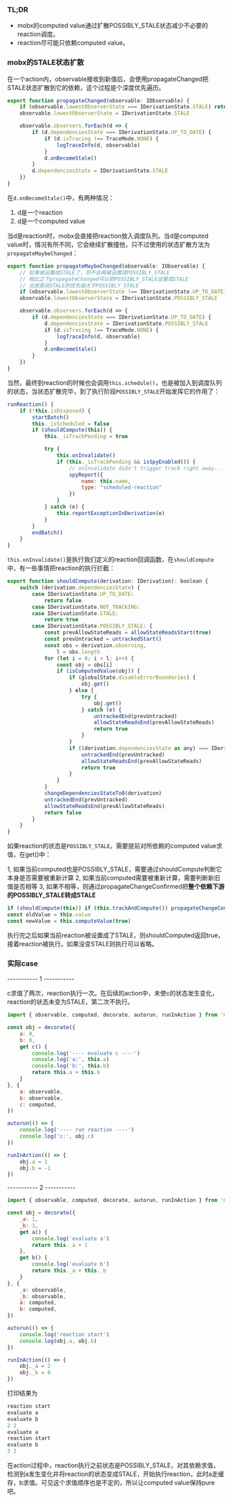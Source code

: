 ### TL;DR

- mobx的computed value通过扩散POSSIBLY_STALE状态减少不必要的reaction调度。
- reaction尽可能只依赖computed value。

### mobx的STALE状态扩散

在一个action内，observable接收到新值后，会使用propagateChanged把STALE状态扩散到它的依赖，这个过程是个深度优先遍历。

```js
export function propagateChanged(observable: IObservable) {
    if (observable.lowestObserverState === IDerivationState.STALE) return
    observable.lowestObserverState = IDerivationState.STALE

    observable.observers.forEach(d => {
        if (d.dependenciesState === IDerivationState.UP_TO_DATE) {
            if (d.isTracing !== TraceMode.NONE) {
                logTraceInfo(d, observable)
            }
            d.onBecomeStale()
        }
        d.dependenciesState = IDerivationState.STALE
    })
}
```

在`d.onBecomeStale()`中，有两种情况：

1. d是一个reaction
2. d是一个computed value

当d是reaction时，mobx会直接把reaction放入调度队列。当d是computed value时，情况有所不同，它会继续扩散撞他，只不过使用的状态扩散方法为`propagateMaybeChanged`：


```js
export function propagateMaybeChanged(observable: IObservable) {
    // 如果被设置成STALE了，则不会再被设置成POSSIBLY_STALE
    // 相比之下propagateChanged可以把POSSIBLY_STALE设置成STALE
    // 也就是说STALE的优先级大于POSSIBLY_STALE
    if (observable.lowestObserverState !== IDerivationState.UP_TO_DATE) return
    observable.lowestObserverState = IDerivationState.POSSIBLY_STALE

    observable.observers.forEach(d => {
        if (d.dependenciesState === IDerivationState.UP_TO_DATE) {
            d.dependenciesState = IDerivationState.POSSIBLY_STALE
            if (d.isTracing !== TraceMode.NONE) {
                logTraceInfo(d, observable)
            }
            d.onBecomeStale()
        }
    })
}
```

当然，最终到reaction的时候也会调用`this.schedule()`，也是被加入到调度队列的状态，当状态扩散完毕，到了执行阶段`POSSIBLY_STALE`开始发挥它的作用了：

```js
runReaction() {
    if (!this.isDisposed) {
        startBatch()
        this._isScheduled = false
        if (shouldCompute(this)) {
            this._isTrackPending = true

            try {
                this.onInvalidate()
                if (this._isTrackPending && isSpyEnabled()) {
                    // onInvalidate didn't trigger track right away..
                    spyReport({
                        name: this.name,
                        type: "scheduled-reaction"
                    })
                }
            } catch (e) {
                this.reportExceptionInDerivation(e)
            }
        }
        endBatch()
    }
}
```

`this.onInvalidate()`是执行我们定义的reaction回调函数，在`shouldCompute`中，有一些事情把reaction的执行拦截：

```js
export function shouldCompute(derivation: IDerivation): boolean {
    switch (derivation.dependenciesState) {
        case IDerivationState.UP_TO_DATE:
            return false
        case IDerivationState.NOT_TRACKING:
        case IDerivationState.STALE:
            return true
        case IDerivationState.POSSIBLY_STALE: {
            const prevAllowStateReads = allowStateReadsStart(true)
            const prevUntracked = untrackedStart()
            const obs = derivation.observing,
                l = obs.length
            for (let i = 0; i < l; i++) {
                const obj = obs[i]
                if (isComputedValue(obj)) {
                    if (globalState.disableErrorBoundaries) {
                        obj.get()
                    } else {
                        try {
                            obj.get()
                        } catch (e) {
                            untrackedEnd(prevUntracked)
                            allowStateReadsEnd(prevAllowStateReads)
                            return true
                        }
                    }
                    if ((derivation.dependenciesState as any) === IDerivationState.STALE) {
                        untrackedEnd(prevUntracked)
                        allowStateReadsEnd(prevAllowStateReads)
                        return true
                    }
                }
            }
            changeDependenciesStateTo0(derivation)
            untrackedEnd(prevUntracked)
            allowStateReadsEnd(prevAllowStateReads)
            return false
        }
    }
}
```

如果reaction的状态是`POSSIBLY_STALE`，需要提前对所依赖的computed value求值，在get()中：

1, 如果当前computed也是POSSIBLY_STALE，需要通过shouldCompute判断它本身是否需要被重新计算
2, 如果当前computed需要被重新计算，需要判断新旧值是否相等
3, 如果不相等，则通过propagateChangeConfirmed把**整个依赖下游的POSSIBLY_STALE转成STALE**

```js
if (shouldCompute(this)) if (this.trackAndCompute()) propagateChangeConfirmed(this)
const oldValue = this.value
const newValue = this.computeValue(true)
```

执行完之后如果当前reaction被设置成了STALE，则shouldComputed返回true，接着reaction被执行。如果没变STALE则执行可以省略。



### 实际case

----------- 1 -----------

c求值了两次，reaction执行一次。在后续的action中，未使c的状态发生变化，reaction的状态未变为STALE，第二次不执行。

```js
import { observable, computed, decorate, autorun, runInAction } from 'mobx'

const obj = decorate({
    a: 0,
    b: 0,
    get c() {
        console.log('---- evaluate c ----')
        console.log('a:', this.a)
        console.log('b:', this.b)
        return this.a + this.b
    }
}, {
    a: observable,
    b: observable,
    c: computed,
})

autorun(() => {
    console.log('---- run reaction ----')
    console.log('c:', obj.c)
})

runInAction(() => {
    obj.a = 1
    obj.b = -1
})

```

----------- 2 -----------

```js
import { observable, computed, decorate, autorun, runInAction } from 'mobx'

const obj = decorate({
    _a: 1,
    _b: 1,
    get a() {
        console.log('evaluate a')
        return this._a + 1
    },
    get b() {
        console.log('evaluate b')
        return this._a + this._b
    }
}, {
    _a: observable,
    _b: observable,
    a: computed,
    b: computed,
})

autorun(() => {
    console.log('reaction start')
    console.log(obj.a, obj.b)
})

runInAction(() => {
    obj._a = 2
    obj._b = 0
})
```

打印结果为

```js
reaction start
evaluate a
evaluate b
2 2
evaluate a
reaction start
evaluate b
3 2
```

在action过程中，reaction执行之前状态是POSSIBLY_STALE，对其依赖求值，检测到a发生变化并将reaction的状态变成STALE，开始执行reaction，此时a走缓存，b求值。可见这个求值顺序也是不定的，所以让computed value保持pure吧。
